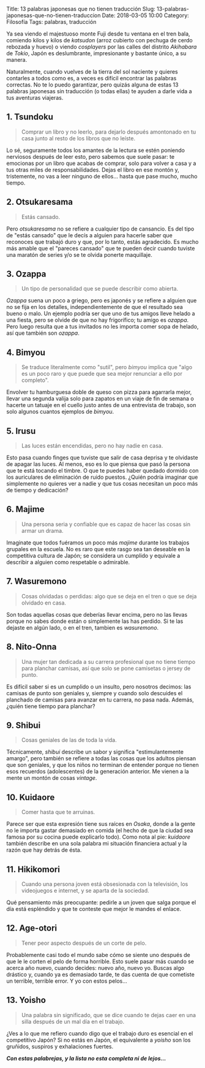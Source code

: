 Title: 13 palabras japonesas que no tienen traducción
Slug: 13-palabras-japonesas-que-no-tienen-traduccion
Date: 2018-03-05 10:00
Category: Filosofía
Tags: palabras, traducción



Ya sea viendo el majestuoso monte Fuji desde tu ventana en el tren bala, comiendo kilos y kilos de *katsudon* (arroz cubierto con pechuga de cerdo rebozada y huevo) o viendo *cosplayers* por las calles del distrito *Akihabara* de *Tokio*, Japón es deslumbrante, impresionante y bastante único, a su manera.

Naturalmente, cuando vuelves de la tierra del sol naciente y quieres contarles a todos como es, a veces es difícil encontrar las palabras correctas. No te lo puedo garantizar, pero quizás alguna de estas 13 palabras japonesas sin traducción (o todas ellas) te ayuden a darle vida a tus aventuras viajeras.

## 1. Tsundoku

> Comprar un libro y no leerlo, para dejarlo después amontonado en tu casa junto al resto de los libros que no leíste.

Lo sé, seguramente todos los amantes de la lectura se estén poniendo nerviosos después de leer esto, pero sabemos que suele pasar: te emocionas por un libro que acabas de comprar, solo para volver a casa y a tus otras miles de responsabilidades. Dejas el libro en ese montón y, tristemente, no vas a leer ninguno de ellos... hasta que pase mucho, mucho tiempo.

## 2. Otsukaresama

> Estás cansado.

Pero *otsukaresama* no se refiere a cualquier tipo de cansancio. Es del tipo de "estás cansado" que le decís a alguien para hacerle saber que reconoces que trabajó duro y que, por lo tanto, estás agradecido. Es mucho más amable que el "pareces cansado" que te pueden decir cuando tuviste una maratón de series y/o se te olvida ponerte maquillaje.

## 3. Ozappa

> Un tipo de personalidad que se puede describir como abierta.

*Ozappa* suena un poco a griego, pero es japonés y se refiere a alguien que no se fija en los detalles, independientemente de que el resultado sea bueno o malo. Un ejemplo podría ser que uno de tus amigos lleve helado a una fiesta, pero se olvide de que no hay frigorífico; tu amigo es *ozappa*. Pero luego resulta que a tus invitados no les importa comer sopa de helado, así que también son *ozappa*.

## 4. Bimyou

> Se traduce literalmente como "sutil", pero *bimyou* implica que "algo es un poco raro y que puede que sea mejor renunciar a ello por completo".

Envolver tu hamburguesa doble de queso con pizza para agarrarla mejor, llevar una segunda valija solo para zapatos en un viaje de fin de semana o hacerte un tatuaje en el cuello justo antes de una entrevista de trabajo, son solo algunos cuantos ejemplos de *bimyou*.

## 5. Irusu

> Las luces están encendidas, pero no hay nadie en casa.

Esto pasa cuando finges que tuviste que salir de casa deprisa y te olvidaste de apagar las luces. Al menos, eso es lo que piensa que pasó la persona que te está tocando el timbre. O que te puedes haber quedado dormido con los auriculares de eliminación de ruido puestos. ¿Quién podría imaginar que simplemente no quieres ver a nadie y que tus cosas necesitan un poco más de tiempo y dedicación?

## 6. Majime

> Una persona seria y confiable que es capaz de hacer las cosas sin armar un drama.

Imaginate que todos fuéramos un poco más *majime* durante los trabajos grupales en la escuela. No es raro que este rasgo sea tan deseable en la competitiva cultura de Japón; se considera un cumplido y equivale a describir a alguien como respetable o admirable.

## 7. Wasuremono

> Cosas olvidadas o perdidas: algo que se deja en el tren o que se deja olvidado en casa.

Son todas aquellas cosas que deberías llevar encima, pero no las llevas porque no sabes donde están o simplemente las has perdido. Si te las dejaste en algún lado, o en el tren, tambien es *wasuremono*.

## 8. Nito-Onna

> Una mujer tan dedicada a su carrera profesional que no tiene tiempo para planchar camisas, así que solo se pone camisetas o jersey de punto.

Es difícil saber si es un cumplido o un insulto, pero nosotros decimos: las camisas de punto son geniales y, siempre y cuando solo descuides el planchado de camisas para avanzar en tu carrera, no pasa nada. Además, ¿quién tiene tiempo para planchar?

## 9. Shibui

> Cosas geniales de las de toda la vida.

Técnicamente, *shibui* describe un sabor y significa "estimulantemente amargo", pero también se refiere a todas las cosas que los adultos piensan que son geniales, y que los niños no terminan de entender porque no tienen esos recuerdos (adolescentes) de la generación anterior. Me vienen a la mente un montón de cosas *vintage*.

## 10. Kuidaore

> Comer hasta que te arruinas.

Parece ser que esta expresión tiene sus raíces en *Osaka*, donde a la gente no le importa gastar demasiado en comida (el hecho de que la ciudad sea famosa por su cocina puede explicarlo todo). Como nota al pie: *kuidaore* también describe en una sola palabra mi situación financiera actual y la razón que hay detrás de ésta.

## 11. Hikikomori

> Cuando una persona joven está obsesionada con la televisión, los videojuegos e internet, y se aparta de la sociedad.

Qué pensamiento más preocupante: pedirle a un joven que salga porque el día está espléndido y que te conteste que mejor le mandes el enlace.

## 12. Age-otori

> Tener peor aspecto después de un corte de pelo.

Probablemente casi todo el mundo sabe cómo se siente uno después de que le le corten el pelo de forma horrible. Esto suele pasar más cuando se acerca año nuevo, cuando decides: nuevo año, nuevo yo. Buscas algo drástico y, cuando ya es demasiado tarde, te das cuenta de que cometiste un terrible, terrible error. Y yo con estos pelos...

## 13. Yoisho

> Una palabra sin significado, que se dice cuando te dejas caer en una silla después de un mal día en el trabajo.

¿Ves a lo que me refiero cuando digo que el trabajo duro es esencial en el competitivo Japón? Si no estás en Japón, el equivalente a *yoisho* son los gruñidos, suspiros y exhalaciones fuertes.

***Con estas palabrejas, y la lista no esta completa ni de lejos...***
